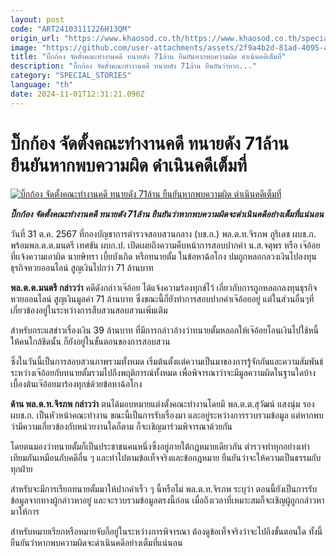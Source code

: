 ```yaml
---
layout: post
code: "ART24103111226H13QM"
origin_url: "https://www.khaosod.co.th/https://www.khaosod.co.th/special-stories/news_9485029"
image: "https://github.com/user-attachments/assets/2f9a4b2d-81ad-4095-a661-25692cf3e0d1"
title: "บิ๊กก้อง จัดตั้งคณะทำงานคดี ทนายดัง 71ล้าน ยืนยันหากพบความผิด ดำเนินคดีเต็มที่"
description: "บิ๊กก้อง จัดตั้งคณะทำงานคดี ทนายดัง 71ล้าน ยืนยันว่าหาก..."
category: "SPECIAL_STORIES"
language: "th"
date: 2024-11-01T12:31:21.096Z
---
```


# บิ๊กก้อง จัดตั้งคณะทำงานคดี ทนายดัง 71ล้าน ยืนยันหากพบความผิด ดำเนินคดีเต็มที่

[![บิ๊กก้อง จัดตั้งคณะทำงานคดี ทนายดัง 71ล้าน ยืนยันหากพบความผิด ดำเนินคดีเต็มที่](https://www.khaosod.co.th/wpapp/uploads/2024/10/lawyer-2.jpg "บิ๊กก้อง จัดตั้งคณะทำงานคดี ทนายดัง 71ล้าน ยืนยันหากพบความผิด ดำเนินคดีเต็มที่")](https://www.khaosod.co.th/wpapp/uploads/2024/10/lawyer-2.jpg)

_**บิ๊กก้อง จัดตั้งคณะทำงานคดี ทนายดัง 71ล้าน ยืนยันว่าหากพบความผิดจะดำเนินคดีอย่างเต็มที่แน่นอน**_

วันที่ 31 ต.ค. 2567 ที่กองบัญชาการตำรวจสอบสวนกลาง (บช.ก.) พล.ต.ท.จิรภพ ภูริเดช ผบช.ก. พร้อมพล.ต.ต.มนตรี เทศขัน ผบก.ป. เปิดเผยถึงความคืบหน้าการสอบปากคำ น.ส.จตุพร หรือ เจ๊อ้อย ที่เเจ้งความเอาผิด นายษิทรา เบี้ยบังเกิด หรือทนายตั้ม ในข้อหาฉ้อโกง ปมถูกหลอกลวงเงินไปลงทุนธุรกิจหวยออนไลน์ สูญเงินไปกว่า 71 ล้านบาท

**พล.ต.ต.มนตรี กล่าวว่า** คดีดังกล่าวเจ๊อ้อย ได้แจ้งความร้องทุกข์ไว้ เกี่ยวกับการถูกหลอกลงทุนธุรกิจหวยออนไลน์ สูญเงินมูลค่า 71 ล้านบาท ซึ่งขณะนี้ก็ยังทำการสอบปากคำเจ๊อ้อยอยู่ แต่ในส่วนอื่นๆที่เกี่ยวข้องอยู่ในระหว่างการสืบสวนสอบสวนเพิ่มเติม

สำหรับกระแสข่าวเรื่องเงิน 39 ล้านบาท ที่มีการกล่าวอ้างว่าทนายตั้มหลอกให้เจ๊อ้อยโอนเงินไปใช้หนี้ให้คนใกล้ชิดนั้น ก็ยังอยู่ในขั้นตอนของการสอบสวน

ซึ่งในวันนี้เป็นการสอบสวนภาพรวมทั้งหมด เริ่มต้นตั้งแต่ความเป็นมาของการรู้จักกันและความสัมพันธ์ระหว่างเจ๊อ้อยกับทนายตั้มรวมไปถึงพฤติการณ์ทั้งหมด เพื่อพิจารณาว่าจะมีมูลความผิดในฐานใดบ้าง เบื้องต้นเจ๊อ้อยมาร้องทุกข์ด้วยข้อหาฉ้อโกง

**ด้าน พล.ต.ท.จิรภพ กล่าวว่า** ตนได้มอบหมายแต่งตั้งคณะทำงานโดยมี พล.ต.ต.สุวัฒน์ แสงนุ่ม รองผบช.ก. เป็นหัวหน้าคณะทำงาน ขณะนี้เป็นการรับเรื่องมา และอยู่ระหว่างการรวบรวมข้อมูล แต่หากพบว่ามีความเกี่ยวข้องกับหน่วยงานใดก็ตาม ก็จะเชิญมาร่วมพิจารณาด้วยกัน

โดยตนมองว่าทนายตั้มก็เป็นประชาชนคนหนึ่งซึ่งอยู่ภายใต้กฎหมายเดียวกัน ตำรวจทำทุกอย่างเท่าเทียมกันเหมือนกับคดีอื่น ๆ และทำไปตามข้อเท็จจริงและข้อกฎหมาย ยืนยันว่าจะให้ความเป็นธรรมกับทุกฝ่าย

สำหรับจะมีการเรียกทนายตั้มมาให้ปากคำเร็ว ๆ นี้หรือไม่ พล.ต.ท.จิรภพ ระบุว่า ตอนนี้ยังเป็นการรับข้อมูลจากทางผู้กล่าวหาอยู่ และจะรวบรวมข้อมูลตรงนี้ก่อน เมื่อถึงเวลาที่เหมาะสมก็จะเชิญผู้ถูกกล่าวหามาให้การ

สำหรับหมายเรียกหรือหมายจับก็อยู่ในระหว่างการพิจารณา ต้องดูข้อเท็จจริงว่าจะไปถึงขั้นตอนใด ทั้งนี้ยืนยันว่าหากพบความผิดจะดำเนินคดีอย่างเต็มที่แน่นอน